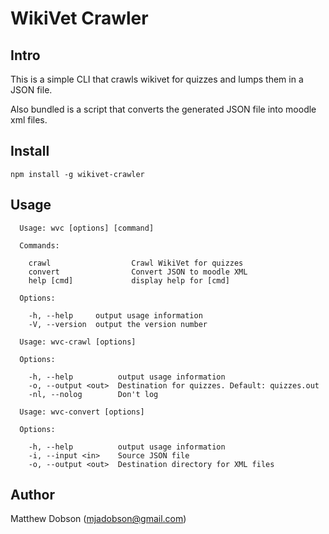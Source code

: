 WikiVet Crawler
===============

Intro
-----

This is a simple CLI that crawls wikivet for quizzes and lumps them in a JSON file.

Also bundled is a script that converts the generated JSON file into moodle xml files.

Install
-------

`npm install -g wikivet-crawler`

Usage
-----

```
  Usage: wvc [options] [command]

  Commands:

    crawl                  Crawl WikiVet for quizzes
    convert                Convert JSON to moodle XML
    help [cmd]             display help for [cmd]

  Options:

    -h, --help     output usage information
    -V, --version  output the version number
```

```
  Usage: wvc-crawl [options]

  Options:

    -h, --help          output usage information
    -o, --output <out>  Destination for quizzes. Default: quizzes.out
    -nl, --nolog        Don't log
```

```
  Usage: wvc-convert [options]

  Options:

    -h, --help          output usage information
    -i, --input <in>    Source JSON file
    -o, --output <out>  Destination directory for XML files
```

Author
------

Matthew Dobson (mjadobson@gmail.com)
